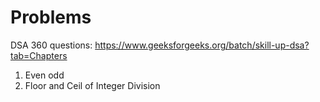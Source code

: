 # Problems

DSA 360 questions: https://www.geeksforgeeks.org/batch/skill-up-dsa?tab=Chapters

1. Even odd
2. Floor and Ceil of Integer Division
